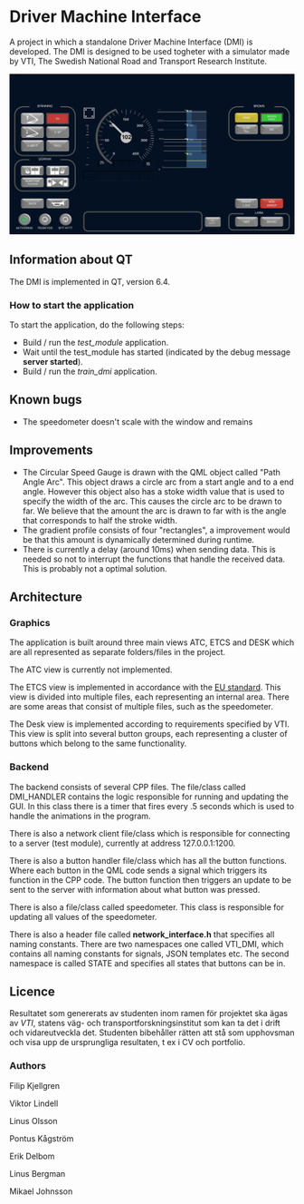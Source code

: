# Driver Machine Interface

A project in which a standalone Driver Machine Interface (DMI) is developed. The DMI is designed to be used togheter with a simulator made by VTI, The Swedish National Road and Transport Research Institute.

![DMI](DMI.png)

## Information about QT

The DMI is implemented in QT, version 6.4. 

### How to start the application

To start the application, do the following steps:

- Build / run the *test_module* application.
- Wait until the test_module has started (indicated by the debug message **server started**). 
- Build / run the *train_dmi* application. 

## Known bugs
- The speedometer doesn't scale with the window and remains 

## Improvements
- The Circular Speed Gauge is drawn with the QML object called "Path Angle Arc". This object draws a circle arc from a start angle and to a end angle. However this object also has a stoke width value that is used to specify the width of the arc. This causes the circle arc to be drawn to far. We believe that the amount the arc is drawn to far with is the angle that corresponds to half the stroke width.
- The gradient profile consists of four "rectangles", a improvement would be that this amount is dynamically determined during runtime. 
- There is currently a delay (around 10ms) when sending data. This is needed so not to interrupt the functions that handle the received data. This is probably not a optimal solution.

## Architecture

### Graphics
The application is built around three main views ATC, ETCS and DESK which are all represented as separate folders/files in the project.
 
The ATC view is currently not implemented.
 
The ETCS view is implemented in accordance with the [EU standard](ERA_ERTMS_015560_v360.pdf). This view is divided into multiple files, each representing an internal area. There are some areas that consist of multiple files, such as the speedometer.
 
The Desk view is implemented according to requirements specified by VTI. This view is split into several button groups, each representing a cluster of buttons which belong to the same functionality.
 
### Backend
The backend consists of several CPP files. The file/class called DMI_HANDLER contains the logic responsible for running and updating the GUI. In this class there is a timer that fires every .5 seconds which is used to handle the animations in the program.
 
There is also a network client file/class which is responsible for connecting to a server (test module), currently at address 127.0.0.1:1200.
 
There is also a button handler file/class which has all the button functions. Where each button in the QML code sends a signal which triggers its function in the CPP code. The button function then triggers an update to be sent to the server with information about what button was pressed.
 
There is also a file/class called speedometer. This class is responsible for updating all values of the speedometer.
 
There is also a header file called **network_interface.h** that specifies all naming constants. There are two namespaces one called VTI_DMI, which contains all naming constants for signals, JSON templates etc. The second namespace is called STATE and specifies all states that buttons can be in.

## Licence

Resultatet som genererats av studenten inom ramen för projektet ska ägas av *VTI*, statens väg- och transportforskningsinstitut som kan ta det i drift och vidareutveckla det. Studenten bibehåller rätten att stå som upphovsman och visa upp de ursprungliga resultaten, t ex i CV och portfolio.

### Authors

Filip Kjellgren

Viktor Lindell

Linus Olsson

Pontus Kågström

Erik Delbom

Linus Bergman

Mikael Johnsson
